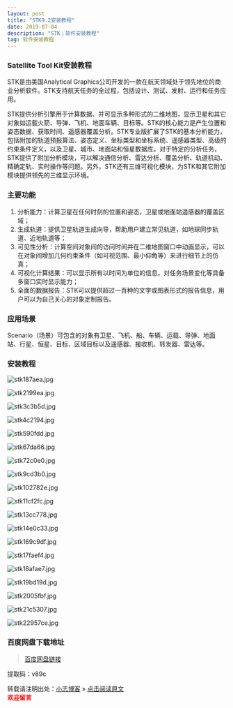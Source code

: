 ```yaml
---
layout: post
title: "STK9.2安装教程"
date: 2019-07-04
description: "STK；软件安装教程"
tag: 软件安装教程
---
```


### Satellite Tool Kit安装教程

STK是由美国Analytical Graphics公司开发的一款在航天领域处于领先地位的商业分析软件。STK支持航天任务的全过程，包括设计、测试、发射、运行和任务应用。

STK提供分析引擎用于计算数据、并可显示多种形式的二维地图，显示卫星和其它对象如运载火箭、导弹、飞机、地面车辆、目标等。STK的核心能力是产生位置和姿态数据、获取时间、遥感器覆盖分析。STK专业版扩展了STK的基本分析能力，包括附加的轨道预报算法、姿态定义、坐标类型和坐标系统、遥感器类型、高级的约束条件定义，以及卫星、城市、地面站和恒星数据库。对于特定的分析任务，STK提供了附加分析模块，可以解决通信分析、雷达分析、覆盖分析、轨道机动、精确定轨、实时操作等问题。另外，STK还有三维可视化模块，为STK和其它附加模块提供领先的三维显示环境。

### 主要功能

1. 分析能力：计算卫星在任何时刻的位置和姿态，卫星或地面站遥感器的覆盖区域；
2. 生成轨道：提供卫星轨道生成向导，帮助用户建立常见轨道，如地球同步轨道、近地轨道等；
3. 可见性分析：计算空间对象间的访问时间并在二维地图窗口中动画显示，可以在对象间增加几何约束条件（如可视范围、最小仰角等）来进行细节上的仿真；
4. 可视化计算结果：可以显示所有以时间为单位的信息，对任务场景变化等具备多窗口实时显示能力；
5. 全面的数据报告：STK可以提供超过一百种的文字或图表形式的报告信息，用户可以为自己关心的对象定制报告。

### 应用场景

Scenario（场景）可包含的对象有卫星、飞机、船、车辆、运载、导弹、地面站、行星、恒星、目标、区域目标以及遥感器、接收机、转发器、雷达等。

### 安装教程

![stk187aea.jpg](https://miao.su/images/2019/07/03/stk187aea.jpg)

![stk2199ea.jpg](https://miao.su/images/2019/07/03/stk2199ea.jpg)

![stk3c3b5d.jpg](https://miao.su/images/2019/07/03/stk3c3b5d.jpg)

![stk4c2194.jpg](https://miao.su/images/2019/07/03/stk4c2194.jpg)

![stk590fdd.jpg](https://miao.su/images/2019/07/03/stk590fdd.jpg)

![stk67da66.jpg](https://miao.su/images/2019/07/03/stk67da66.jpg)

![stk72c0e0.jpg](https://miao.su/images/2019/07/03/stk72c0e0.jpg)

![stk9cd3b0.jpg](https://miao.su/images/2019/07/03/stk9cd3b0.jpg)

![stk102782e.jpg](https://miao.su/images/2019/07/03/stk102782e.jpg)

![stk11cf2fc.jpg](https://miao.su/images/2019/07/03/stk11cf2fc.jpg)

![stk13cc778.jpg](https://miao.su/images/2019/07/03/stk13cc778.jpg)

![stk14e0c33.jpg](https://miao.su/images/2019/07/03/stk14e0c33.jpg)

![stk169c9df.jpg](https://miao.su/images/2019/07/03/stk169c9df.jpg)

![stk17faef4.jpg](https://miao.su/images/2019/07/03/stk17faef4.jpg)

![stk18afae7.jpg](https://miao.su/images/2019/07/03/stk18afae7.jpg)

![stk19bd19d.jpg](https://miao.su/images/2019/07/03/stk19bd19d.jpg)

![stk2005fbf.jpg](https://miao.su/images/2019/07/03/stk2005fbf.jpg)

![stk21c5307.jpg](https://miao.su/images/2019/07/03/stk21c5307.jpg)

![stk22957ce.jpg](https://miao.su/images/2019/07/03/stk22957ce.jpg)




### 百度网盘下载地址

>[百度网盘链接](https://pan.baidu.com/s/1axUM1nFwlyovepizZQVH-g)

提取码：v89c



转载请注明出处：[小志博客](http://xiaozhi-chen.github.io) » [点击阅读原文](https://xiaozhi-chen.github.io/2019/07/STK9.2%E7%A0%B4%E8%A7%A3%E7%89%88%E4%BB%A5%E5%8F%8A%E5%AE%89%E8%A3%85%E6%95%99%E7%A8%8B/)  
<font face="黑体" color="red">**欢迎留言**</font>
